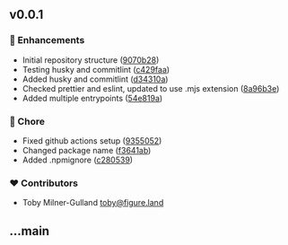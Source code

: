 
## v0.0.1


### 🚀 Enhancements

- Initial repository structure ([9070b28](https://github.com/figureland/bun-typescript-template/commit/9070b28))
- Testing husky and commitlint ([c429faa](https://github.com/figureland/bun-typescript-template/commit/c429faa))
- Added husky and commitlint ([d34310a](https://github.com/figureland/bun-typescript-template/commit/d34310a))
- Checked prettier and eslint, updated to use .mjs extension ([8a96b3e](https://github.com/figureland/bun-typescript-template/commit/8a96b3e))
- Added multiple entrypoints ([54e819a](https://github.com/figureland/bun-typescript-template/commit/54e819a))

### 🏡 Chore

- Fixed github actions setup ([9355052](https://github.com/figureland/bun-typescript-template/commit/9355052))
- Changed package name ([f3641ab](https://github.com/figureland/bun-typescript-template/commit/f3641ab))
- Added .npmignore ([c280539](https://github.com/figureland/bun-typescript-template/commit/c280539))

### ❤️ Contributors

- Toby Milner-Gulland <toby@figure.land>

## ...main

